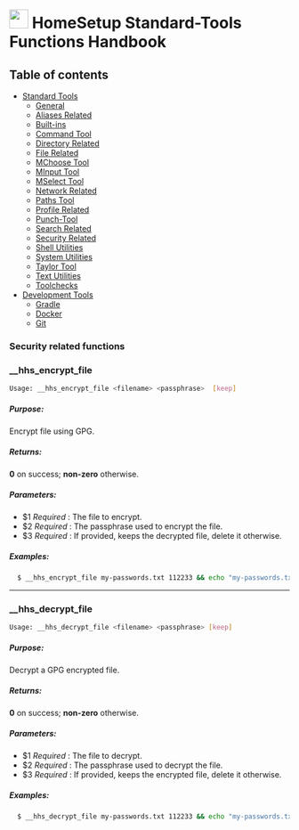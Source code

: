 # <img src="https://iili.io/HvtxC1S.png"  width="34" height="34"> HomeSetup Standard-Tools Functions Handbook

## Table of contents

<!-- toc -->
- [Standard Tools](../../functions.md#standard-tools)
  * [General](general.md#general-functions)
  * [Aliases Related](aliases-related.md#aliases-related-functions)
  * [Built-ins](built-ins.md#built-ins-functions)
  * [Command Tool](command-tool.md#command-tool)
  * [Directory Related](directory-related.md#directory-related-functions)
  * [File Related](file-related.md#file-related-functions)
  * [MChoose Tool](clitt.md#mchoose-tool)
  * [MInput Tool](clitt.md#minput-tool)
  * [MSelect Tool](clitt.md#mselect-tool)
  * [Network Related](network-related.md#network-related-functions)
  * [Paths Tool](paths-tool.md#paths-tool)
  * [Profile Related](profile-related.md#profile-related-functions)
  * [Punch-Tool](punch-tool.md#punch-tool)
  * [Search Related](search-related.md#search-related-functions)
  * [Security Related](security-related.md#security-related-functions)
  * [Shell Utilities](shell-utilities.md#shell-utilities)
  * [System Utilities](system-utilities.md#system-utilities)
  * [Taylor Tool](taylor-tool.md#taylor-tool)
  * [Text Utilities](text-utilities.md#text-utilities)
  * [Toolchecks](toolchecks.md#tool-checks-functions)
- [Development Tools](../../functions.md#development-tools)
  * [Gradle](../dev-tools/gradle-tools.md#gradle-functions)
  * [Docker](../dev-tools/docker-tools.md#docker-functions)
  * [Git](../dev-tools/git-tools.md#git-functions)
<!-- tocstop -->


### Security related functions

### __hhs_encrypt_file

```bash
Usage: __hhs_encrypt_file <filename> <passphrase>  [keep]
```

##### **Purpose**:

Encrypt file using GPG.

##### **Returns**:

**0** on success; **non-zero** otherwise.

##### **Parameters**: 

  - $1 _Required_ : The file to encrypt.
  - $2 _Required_ : The passphrase used to encrypt the file.
  - $3 _Required_ : If provided, keeps the decrypted file, delete it otherwise.

##### **Examples:**

```bash
  $ __hhs_encrypt_file my-passwords.txt 112233 && echo "my-passwords.txt is now encrypted"
```

------
### __hhs_decrypt_file

```bash
Usage: __hhs_decrypt_file <filename> <passphrase> [keep]
```

##### **Purpose**:

Decrypt a GPG encrypted file.

##### **Returns**:

**0** on success; **non-zero** otherwise.

##### **Parameters**: 

  - $1 _Required_ : The file to decrypt.
  - $2 _Required_ : The passphrase used to decrypt the file.
  - $3 _Required_ : If provided, keeps the encrypted file, delete it otherwise.

##### **Examples:**

```bash
  $ __hhs_decrypt_file my-passwords.txt 112233 && echo "my-passwords.txt is now decrypted"
```
